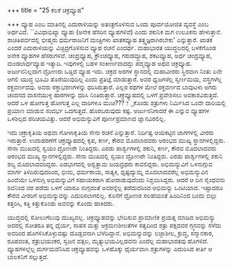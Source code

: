+++
title = "25 ಕಲಕೆ ಚಕ್ರವ್ಯೂಹ"

+++
ವ್ಯೂಹ ಎಂಬ ಮಾತಿನಲ್ಲಿ ಎದುರಾಳಿಯನ್ನು ಅತಂತ್ರಗೊಳಿಸುವ ಒಂದು ಪೂರ್ವಯೋಜಿತ ವ್ಯವಸ್ಥೆ ಎಂಬ ಅರ್ಥವಿದೆ. ``ವಿವಿಧಾಭಿಖ್ಯಾ ವ್ಯೂಹಃ (ಅನೇಕ ಹೆಸರಿನ ವ್ಯೂಹಗಳಿವೆ) ಎಂದು ಶಕುನಿಕ ಮಗ ಉಲೂಕನು ಹೇಳುತ್ತಾನೆ. ಶಾಚಿತಿಪರ್ವದಲ್ಲಿ ಭೀಷ್ಮರು ಧರ್ಮರಾಜನಿಗೆ ಮಂತ್ರಿಗಳು ಖಾತಕವ್ಯೂಹ ತತ್ತ್ವಜ್ಞರಾಗಿರಬೇಕು' ಎನ್ನುತ್ತಾರೆ. ಖಾತಕ ಎಂದರೆ ಎದುರಾಳಿಯನ್ನು ವಿಚ್ಛಿದ್ರಗೊಳಿಸುವ ವ್ಯೂಹ ರಚನೆ ಎಂದರ್ಥ. ಮಹಾಭಾರತ ಯುದ್ಧಲದಲ್ಲಿ ಬಳಕೆಗೊಂಡ ಅನೇಕ ವ್ಯೂಹಗಳ ಹೆಸರುಗಳಿವೆ. ಚಂದ್ರವ್ಯೂಹ, ಕ್ರೌಂಚವ್ಯೂಹ, ಗರುಡವ್ಹೂಹ, ಶಕಟವ್ಯೂಹ, ಅರ್ಧ ಚಂದ್ರವ್ಯೂಹ, ಮಂಡಲಾರ್ಧವ್ಯೂಹ ಇತ್ಯಾದಿ. ಇವುಗಳಲ್ಲಿ ಬಹಳ ಸಂಕೀರ್ಣವಾದದ್ದು ಪದ್ಮವ್ಯೂಹ ಅಥವ ಚಕ್ರವ್ಯೂಹ. ಅರ್ಜುನನಿಲ್ಲದಾಗ ದ್ರೋಣರು ಒಡ್ಡಿದ ವ್ಯೂಹ ಇದು. ಚಕ್ರದ ಅರಗಳ ಸ್ಥಾನದಲ್ಲಿ ಮಹಾವೀರರು ಸ್ಥಿರವಾಗಿ ನಿಂತು ಏನೇ ಆಗಲಿ ಯುದ್ಧ ಭೂಮಿ ತೊರೆಯುವುದಿಲ್ಲ ಎಂದು ಪ್ರತಿಜ್ಞೆ ಮಾಡುತ್ತಾರೆ. ಅವರ ಧ್ವಜಗಳೆಲ್ಲ ಸ್ವರ್ಣಮಯ, ವಸ್ತ್ರಗಳೆಲ್ಲ ರಕ್ತವರ್ಣದವು. ಅವರು ರಕ್ತಾಭರಣಗಳನ್ನು ಧರಿಸಿರುತ್ತಾರೆ. ಎಲ್ಲರ ರಥಗಳ ಮೇಲೆ ರಕ್ತವರ್ಣದ ಬಾವುಟಳು ಅಗರು ಚಂದನದ ವಾಸನೆಯುಳ್ಳ ಹಾರಗಳನ್ನು ಧರಿಸಿ ನಿಂತಿರುತ್ತಾರೆ. ಚಕ್ರವ್ಯೂಹದಲ್ಲಿ ಒಳಗೆ ಪ್ರವೇಶಿಸಲು ಅವಕಾಶವಿರುತ್ತದೆ. ಆದರೆ ಒಳ ಹೋಗುತ್ತ ಹೋಗುತ್ತ ಎಲ್ಲ ದಾರಿಗಳೂ ಮುಚಿ????್ಚಕೊಂಡು ಶತ್ರುಗಳು ನಿರ್ಮಿಸಿದ ಒಂದೇ ದಾರಿಯಲ್ಲಿ ಪ್ರಯಾಣ ಮಾಡುವ ಸಂದರ್ಭ ಒದಗುತ್ತದೆ. ಹೊರಬರುವುದು ಕಷ್ಟ. ಅರ್ಜುನನಿಗಾದರೆ ಈ ಎನ್ನುವ ವ್ಯೂಹಗಳ ಒಳಶಿಲ್ಪದ ಪರಿಚಯವಿತ್ತು. ಆದರೆ ಅಭಿಮನ್ಯುವಿಗೆ ಪೂರ್ಣಪ್ರಮಾಣದ ಜ್ಞಾನವಿರಲಿಲ್ಲ.   

ಇದು ಚಕ್ರಾಕೃತಿಯ ಅಥವಾ ಗೋಳಾಕೃತಿಯ ಸೇನಾ ರಚನೆ ಎನ್ನುತ್ತಾರೆ. ನಿರ್ದಿಷ್ಟ ಆಯಕಟ್ಟಿನ ಜಾಗಗಳಲ್ಲಿ ವೀರರು ಇರುತ್ತಾರೆ. ಉದಾಹರಣೆಗೆ ಚಕ್ರವ್ಯೂಹದಲ್ಲಿ ಕೃಪ, ಕರ್ಣ, ಕೌರವ ಮೊದಲಾದವರು ಆರಂಭದ ಮುಖ್ಯ ಸ್ಥಾನಗಳಲ್ಲಿದ್ದರು. ಸೇನಾ ಮುಖದಲ್ಲಿ ಸ್ವಯಂ ದ್ರೋಣರೇ ನಿಂತಿದ್ದರು. ಎರಡು ಪಾರ್ಶ್ವಗಳಲ್ಲಿ ಶಕುನಿ, ಕರ್ಣ, ಕೌರವ ಮೊದಲಾದವರು ಆರಂಭದ ಮುಖ್ಯ ಸ್ಥಾನಗಳಲ್ಲಿದ್ದರು. ಸೇನಾ ಮುಖದಲ್ಲಿ ಸ್ವಯಂ ದ್ರೋಣರೇ ನಿಂತಿದ್ದರು. ಎರಡು ಪಾರ್ಶ್ವಗಳಲ್ಲಿ ಶಕುನಿ ಶಲ್ಯ ಮೊದಲಾದವರಿದ್ದರು. ಎಡಭಾಗದಲ್ಲಿ ಅಶ್ವತ್ಥಾಮ ಜಯದ್ರಥರು ಕಾವಲಿದ್ದರು. ಅಭಿಮನ್ಯುವಿಗೆ ಒಳನುಗ್ಗುವ ಮಾರ್ಗ ತಿಳಿದಿರುವುದರಿಂದ, ಭೀಮ, ಧರ್ಮರಾಯ, ಸಾತ್ಯಕಿ, ಧೃಷ್ಟದ್ಯುಮ್ನ ಮೊದಲಾದವರೆಲ್ಲ ಅಭಿಮನ್ಯುವಿನ ಹಿಂದೆಯೇ ಒಳನುಗ್ಗಿ ಅಭಿಮನ್ಯುವಿಗೆ ಸಹಾಯಕರಾಗಿ ಹೋರಾಡುವುದೆಂದು ನಿಶ್ಚಯಿಸಿದ್ದರು. ಆದರೆ ಆ ದಿನ ಸೈಂಧವನು ಶಿವನಿಂದ ವರ ಪಡೆದು ಒಳಗೆ ಯಾರೂ ನುಗ್ಗದಂತೆ ಅವರನ್ನೆಲ್ಲ ತಡೆದುದರಿಂದ ಅಭಿಮನ್ಯು ಒಂಟಿಯಾದ. ಇಷ್ಟಾದರೂ ಕೌರವ ವೀರರಿಗೆ ಅಭಿಮನ್ಯುವನ್ನು ಎದುರಿಸಲಾಗಲಿಲ್ಲ. ಕೊನೆಗೆ ದ್ರೋಣರ ಸಲಹೆಯಂತೆ ಹಿಂದಿನಿಂದ ಬಂದು ಬಿಲ್ಲು ಕತ್ತರಿಸಿ, ಕತ್ತಿ ಕಿತ್ತುಕೊಂಡು ಅವನನ್ನು ಕೊಂದು ಹಾಕಿದರು.  

ಯುದ್ಧದಲ್ಲಿ ಸೋಲುಗೆಲುವು ಮುಖ್ಯವಲ್ಲ. ಚಕ್ರವ್ಯೂಹವನ್ನು ಭೇದಿಸುವ ಪ್ರಾಮಾಣಿಕ ಪ್ರಯತ್ನ ಮಾಡಿದ ಅಭಿಮನ್ಯು ಅದರಲ್ಲಿ ಸೋತರೂ ತನ್ನ ಧೈರ್ಯ, ಸಾಹಸ ಮತ್ತು ಆಕ್ರಮಣಶೀಲತೆಗಳ ಸತ್ವದಿಂದ ಶತ್ರು ಪಕ್ಷದವರ ಗ್ಪ್ಮನವನ್ನು ಸೆಳೆದು ಅವರಿಂದ ಹೊಗಳಿಸಿಕೊಳ್ಳುವಷ್ಟು ದೊಡ್ಡವನಾಗಿ ಬೆಳೆದಿದ್ದಾನೆ. ಅಭಿಮನ್ಯುವನ್ನು ಲಜ್ಜಾಶೀಲ, ಕ್ರುದ್ಧ, ಸನ್ಮಾನಕಾರ, ರೂಪವಂತ, ಶತ್ರುಭಯಂಕರ, ಸ್ವಜನ ವತ್ಸಲ, ಮೃತ್ಯುಭಯವಿಲ್ಲದವನು ಎಂದೆಲ್ಲ ಮಹಾಭಾರತವು ಹೊಗಳಿದೆ. ವ್ಯೂಹಗಳಲ್ಲೆಲ್ಲ ದುರ್ಗಮವೆನಿಸಿದ ಚಕ್ರವ್ಯೂಹವನ್ನು ಒಳಹೊಕ್ಕು ಧೈರ್ಯವಾಗಿ ಶತ್ರುಗಳನ್ನು ಎದುರಿಸಿದ ಕೀರ್ತಿ ಆ ಬಾಲಕನಿಗೆ ಸಲ್ಲುತ್ತದೆ.